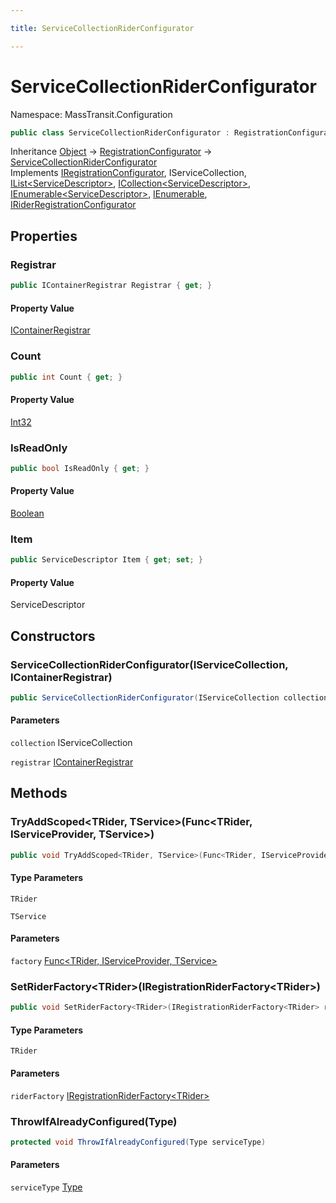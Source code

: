 ```yaml
---

title: ServiceCollectionRiderConfigurator

---
```


# ServiceCollectionRiderConfigurator

Namespace: MassTransit.Configuration

```csharp
public class ServiceCollectionRiderConfigurator : RegistrationConfigurator, IRegistrationConfigurator, IServiceCollection, IList<ServiceDescriptor>, ICollection<ServiceDescriptor>, IEnumerable<ServiceDescriptor>, IEnumerable, IRiderRegistrationConfigurator
```

Inheritance [Object](https://learn.microsoft.com/en-us/dotnet/api/system.object) → [RegistrationConfigurator](../masstransit-configuration/registrationconfigurator) → [ServiceCollectionRiderConfigurator](../masstransit-configuration/servicecollectionriderconfigurator)<br/>
Implements [IRegistrationConfigurator](../masstransit/iregistrationconfigurator), IServiceCollection, [IList\<ServiceDescriptor\>](https://learn.microsoft.com/en-us/dotnet/api/system.collections.generic.ilist-1), [ICollection\<ServiceDescriptor\>](https://learn.microsoft.com/en-us/dotnet/api/system.collections.generic.icollection-1), [IEnumerable\<ServiceDescriptor\>](https://learn.microsoft.com/en-us/dotnet/api/system.collections.generic.ienumerable-1), [IEnumerable](https://learn.microsoft.com/en-us/dotnet/api/system.collections.ienumerable), [IRiderRegistrationConfigurator](../masstransit/iriderregistrationconfigurator)

## Properties

### **Registrar**

```csharp
public IContainerRegistrar Registrar { get; }
```

#### Property Value

[IContainerRegistrar](../masstransit-configuration/icontainerregistrar)<br/>

### **Count**

```csharp
public int Count { get; }
```

#### Property Value

[Int32](https://learn.microsoft.com/en-us/dotnet/api/system.int32)<br/>

### **IsReadOnly**

```csharp
public bool IsReadOnly { get; }
```

#### Property Value

[Boolean](https://learn.microsoft.com/en-us/dotnet/api/system.boolean)<br/>

### **Item**

```csharp
public ServiceDescriptor Item { get; set; }
```

#### Property Value

ServiceDescriptor<br/>

## Constructors

### **ServiceCollectionRiderConfigurator(IServiceCollection, IContainerRegistrar)**

```csharp
public ServiceCollectionRiderConfigurator(IServiceCollection collection, IContainerRegistrar registrar)
```

#### Parameters

`collection` IServiceCollection<br/>

`registrar` [IContainerRegistrar](../masstransit-configuration/icontainerregistrar)<br/>

## Methods

### **TryAddScoped\<TRider, TService\>(Func\<TRider, IServiceProvider, TService\>)**

```csharp
public void TryAddScoped<TRider, TService>(Func<TRider, IServiceProvider, TService> factory)
```

#### Type Parameters

`TRider`<br/>

`TService`<br/>

#### Parameters

`factory` [Func\<TRider, IServiceProvider, TService\>](https://learn.microsoft.com/en-us/dotnet/api/system.func-3)<br/>

### **SetRiderFactory\<TRider\>(IRegistrationRiderFactory\<TRider\>)**

```csharp
public void SetRiderFactory<TRider>(IRegistrationRiderFactory<TRider> riderFactory)
```

#### Type Parameters

`TRider`<br/>

#### Parameters

`riderFactory` [IRegistrationRiderFactory\<TRider\>](../masstransit-dependencyinjection/iregistrationriderfactory-1)<br/>

### **ThrowIfAlreadyConfigured(Type)**

```csharp
protected void ThrowIfAlreadyConfigured(Type serviceType)
```

#### Parameters

`serviceType` [Type](https://learn.microsoft.com/en-us/dotnet/api/system.type)<br/>
